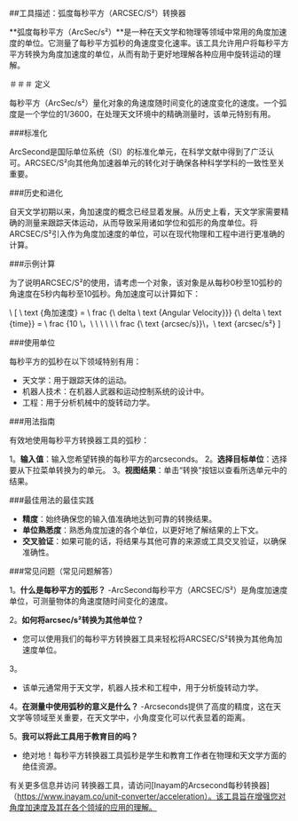 ##工具描述：弧度每秒平方（ARCSEC/S²）转换器

**弧度每秒平方（ArcSec/s²）**是一种在天文学和物理等领域中常用的角度加速度的单位。它测量了每秒平方弧秒的角速度变化速率。该工具允许用户将每秒平方平方转换为角度加速度的单位，从而有助于更好地理解各种应用中旋转运动的理解。

＃＃＃ 定义

每秒平方（ArcSec/s²）量化对象的角速度随时间变化的速度变化的速度。一个弧度是一个学位的1/3600，在处理天文环境中的精确测量时，该单元特别有用。

###标准化

ArcSecond是国际单位系统（SI）的标准化单元，在科学文献中得到了广泛认可。ARCSEC/S²向其他角加速器单元的转化对于确保各种科学学科的一致性至关重要。

###历史和进化

自天文学初期以来，角加速度的概念已经显着发展。从历史上看，天文学家需要精确的测量来跟踪天体运动，从而导致采用诸如学位和弧形的角度单位。将ARCSEC/S²引入作为角度加速度的单位，可以在现代物理和工程中进行更准确的计算。

###示例计算

为了说明ARCSEC/S²的使用，请考虑一个对象，该对象是从每秒0秒至10弧秒的角速度在5秒内每秒至10弧秒。角加速度可以计算如下：

\ [
\ text {角加速度} = \ frac {\ delta \ text {Angular Velocity}}} {\ delta \ text {time}} = \ frac {10 \，\ \ \ \ \ \ frac {\ text {arcsec/s}}\，\ text {arcsec/s²}
\]

###使用单位

每秒平方的弧秒在以下领域特别有用：

- 天文学：用于跟踪天体的运动。
- 机器人技术：在机器人武器和运动控制系统的设计中。
- 工程：用于分析机械中的旋转动力学。

###用法指南

有效地使用每秒平方转换器工具的弧秒：

1。**输入值**：输入您希望转换的每秒平方的arcseconds。
2。**选择目标单位**：选择要从下拉菜单转换为的单元。
3。**视图结果**：单击“转换”按钮以查看所选单元中的结果。

###最佳用法的最佳实践

- **精度**：始终确保您的输入值准确地达到可靠的转换结果。
- **单位熟悉度**：熟悉角度加速的各个单位，以更好地了解结果的上下文。
- **交叉验证**：如果可能的话，将结果与其他可靠的来源或工具交叉验证，以确保准确性。

###常见问题（常见问题解答）

1。**什么是每秒平方的弧形？**
-ArcSecond每秒平方（ARCSEC/S²）是角度加速度单位，可测量物体的角速度随时间变化的速度。

2。**如何将arcsec/s²转换为其他单位？**
- 您可以使用我们的每秒平方转换器工具来轻松将ARCSEC/S²转换为其他角加速度单位。

3。
- 该单元通常用于天文学，机器人技术和工程中，用于分析旋转动力学。

4。**在测量中使用弧秒的意义是什么？**
-Arcseconds提供了高度的精度，这在天文学等领域至关重要，在天文学中，小角度变化可以代表显着的距离。

5。**我可以将此工具用于教育目的吗？**
- 绝对地！每秒平方转换器工具弧秒是学生和教育工作者在物理和天文学方面的绝佳资源。

有关更多信息并访问 转换器工具，请访问[Inayam的Arcsecond每秒转换器]（https://www.inayam.co/unit-converter/acceleration）。该工具旨在增强您对角度加速度及其在各个领域的应用的理解。